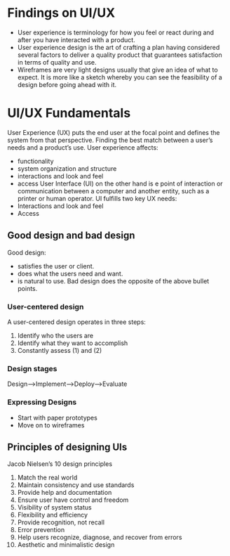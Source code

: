 # **Findings on UI/UX**
-	User experience is terminology for how you feel or react during and after you have interacted with a product.
-	User experience design is the art of crafting a plan having considered several factors to deliver a quality product that guarantees satisfaction in terms of quality and use. 
-	Wireframes are very light designs usually that give an idea of what to expect. It is more like a sketch whereby you can see the feasibility of a design before going ahead with it. 


# **UI/UX Fundamentals**
User Experience (UX) puts the end user at the focal point and defines the system from that perspective. Finding the best match between a user’s needs and a product’s use. User experience affects:
-	functionality
-	system organization and structure
-	interactions and look and feel
-	access
User Interface (UI) on the other hand is e point of interaction or communication between a computer and another entity, such as a printer or human operator. UI fulfills two key UX needs: 
-	Interactions and look and feel
-	Access
## **Good design and bad design**
Good design:
-	satisfies the user or client. 
-	does what the users need and want.
-	is natural to use.
Bad design does the opposite of the above bullet points. 
### **User-centered design**
A user-centered design operates in three steps: 
1.	Identify who the users are
2.	Identify what they want to accomplish
3.	Constantly assess (1) and (2)
### **Design stages**

Design-->Implement-->Deploy-->Evaluate

### **Expressing Designs**
-	Start with paper prototypes 
-	Move on to wireframes
## **Principles of designing UIs**
Jacob Nielsen’s 10 design principles
1.	Match the real world
2.	Maintain consistency and use standards
3.	Provide help and documentation
4.	Ensure user have control and freedom
5.	Visibility of system status
6.	Flexibility and efficiency
7.	Provide recognition, not recall
8.	Error prevention
9.	Help users recognize, diagnose, and recover from errors
10.	Aesthetic and minimalistic design